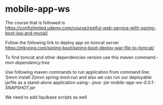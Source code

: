 # mobile-app-ws
The course that is followed is
https://confizlimited.udemy.com/course/restful-web-service-with-spring-boot-jpa-and-mysql/

Follow the following link to deploy app on tomcat server
https://mkyong.com/spring-boot/spring-boot-deploy-war-file-to-tomcat/

To find tomcat and other dependencies version use this maven command:-
_mvn dependency:tree_

Use following maven commands to run application from command line:
1)mvn install
2)mvn spring-boot:run
and also we can run our deployable jarfile as a stand-alone application using:-
_java -jar mobile-app-ws-0.0.1-SNAPSHOT.jar_

We need to add liquibase scripts as well